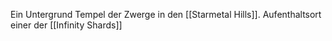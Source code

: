Ein Untergrund Tempel der Zwerge in den [[Starmetal Hills]]. Aufenthaltsort einer der [[Infinity Shards]]
